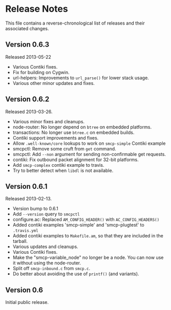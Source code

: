 Release Notes
=============

This file contains a reverse-chronological list of releases and their associated
changes.

## Version 0.6.3 ##

Released 2013-05-22

 * Various Contiki fixes.
 * Fix for building on Cygwin.
 * url-helpers: Improvements to `url_parse()` for lower stack usage.
 * Various other minor updates and fixes.

## Version 0.6.2 ##

Released 2013-03-26.

 * Various minor fixes and cleanups.
 * node-router: No longer depend on `btree` on embedded platforms.
 * transactions: No longer use `btree.c` on embedded builds.
 * Contiki support improvements and fixes.
 * Allow `.well-known/core` lookups to work on `smcp-simple` Contiki example
 * smcpctl: Remove some cruft from `get` command.
 * smcpctl: Add `--non` argument for sending non-confirmable get requests.
 * contiki: Fix outbound packet alignment for 32-bit platforms.
 * Add `smcp-complex` contiki example to travis.
 * Try to better detect when `libdl` is not available.

## Version 0.6.1 ##

Released 2013-02-13.

 * Version bump to 0.6.1
 * Add `--version` query to `smcpctl`
 * configure.ac: Replaced `AM_CONFIG_HEADER()` with `AC_CONFIG_HEADERS()`
 * Added contiki examples 'smcp-simple' and 'smcp-plugtest' to `.travis.yml`
 * Added contiki examples to `Makefile.am`, so that they are included in
   the tarball.
 * Various updates and cleanups.
 * Various Contiki fixes.
 * Make the "smcp-variable_node" no longer be a node. You can now use it
   without using the node-router.
 * Split off `smcp-inbound.c` from `smcp.c`.
 * Do better about avoiding the use of `printf()` (and variants).

## Version 0.6 ##

Initial public release.

